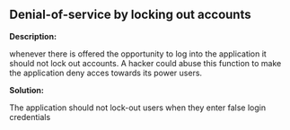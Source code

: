 
Denial-of-service by locking out accounts
-------


**Description:**

whenever there is offered the opportunity to log into the application it should not lock out accounts.
A hacker could abuse this function to make the application deny acces towards its power users.


**Solution:**

The application should not lock-out users when they enter false login credentials 	